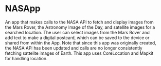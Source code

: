 # NASApp

An app that makes calls to the NASA API to fetch and display images from the Mars Rover, the Astronomy Image of the Day, and satellite images for a searched location.  The user can select images from the Mars Rover and add text to make a digital postcard, which can be saved to the device or shared from within the App.  Note that since this app was originally created, the NASA API has been updated and calls are no longer consistently fetching sattelite images of Earth.  This app uses CoreLocation and Mapkit for handling location.

